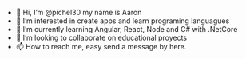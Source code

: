 - 👋 Hi, I’m @pichel30 my name is Aaron
- 👀 I’m interested in create apps and learn programing languagues
- 🌱 I’m currently learning Angular, React, Node and C# with .NetCore
- 💞️ I’m looking to collaborate on educational proyects
- 📫 How to reach me, easy send a message by here.

<!---
pichel30/pichel30 is a ✨ special ✨ repository because its `README.md` (this file) appears on your GitHub profile.
You can click the Preview link to take a look at your changes.
--->
